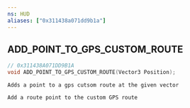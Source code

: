 ```yaml
---
ns: HUD
aliases: ["0x311438a071dd9b1a"]
---
```

## ADD_POINT_TO_GPS_CUSTOM_ROUTE

```c
// 0x311438A071DD9B1A
void ADD_POINT_TO_GPS_CUSTOM_ROUTE(Vector3 Position);
```

```
Adds a point to a gps cutsom route at the given vector

Add a route point to the custom GPS route
```
